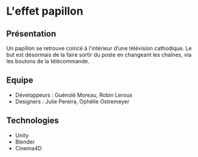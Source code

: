 # L'effet papillon

## Présentation

Un papillon se retrouve coincé à l’intérieur d’une télévision cathodique. Le but est désormais de la faire sortir du poste en changeant les chaînes, via les boutons de la télécommande.


## Equipe

- Développeurs : Guénolé Moreau, Robin Leroux
- Designers : Julie Pereira, Ophélie Ostremeyer


## Technologies

- Unity
- Blender
- Cinema4D
